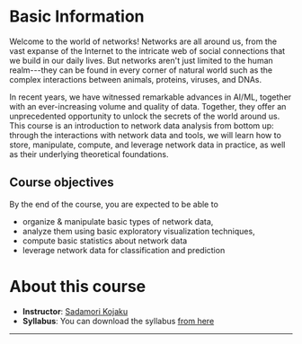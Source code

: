 # Basic Information
Welcome to the world of networks! Networks are all around us, from the vast expanse of the Internet to the intricate web of social connections that we build in our daily lives. But networks aren't just limited to the human realm---they can be found in every corner of natural world such as the complex interactions between animals, proteins, viruses, and DNAs. 

In recent years, we have witnessed remarkable advances in AI/ML, together with an ever-increasing volume and quality of data. Together, they offer an unprecedented opportunity to unlock the secrets of the world around us.
This course is an introduction to network data analysis from bottom up: through the interactions with network data and tools, we will learn how to store, manipulate, compute, and leverage network data in practice, as well as their underlying theoretical foundations.

## Course objectives
By the end of the course, you are expected to be able to 
- organize & manipulate basic types of network data,
- analyze them using basic exploratory visualization techniques,
- compute basic statistics about network data 
- leverage network data for classification and prediction 

# About this course
- **Instructor**: [Sadamori Kojaku](http://skojaku.github.io) 
- **Syllabus**: You can download the syllabus [from here](https://skojaku.github.io/attachments/docs/advnetsci/syllabus.pdf)
----
